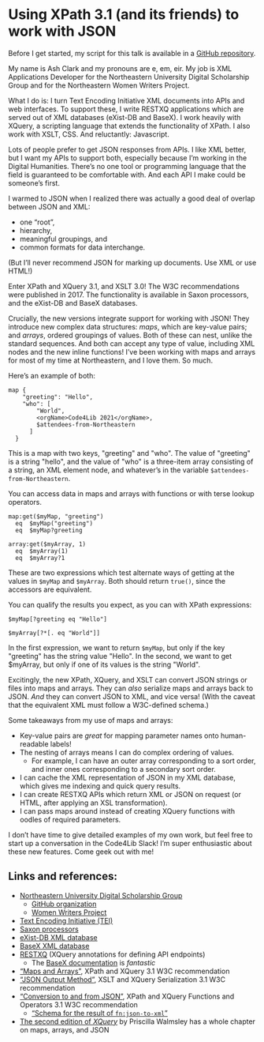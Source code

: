 <title>Using XPath 3.1 (and its friends) to work with JSON</title>

# Using XPath 3.1 (and its friends) to work with JSON

Before I get started, my script for this talk is available in a [GitHub repository](https://github.com/amclark42/code4lib_xpath-to-work-with-json).

My name is Ash Clark and my pronouns are e, em, eir. My job is XML Applications Developer for the Northeastern University Digital Scholarship Group and for the Northeastern Women Writers Project.

What I do is: I turn Text Encoding Initiative XML documents into APIs and web interfaces. To support these, I write RESTXQ applications which are served out of XML databases (eXist-DB and BaseX). I work heavily with XQuery, a scripting language that extends the functionality of XPath. I also work with XSLT, CSS. And reluctantly: Javascript.

Lots of people prefer to get JSON responses from APIs. I like XML better, but I want my APIs to support both, especially because I’m working in the Digital Humanities. There’s no one tool or programming language that the field is guaranteed to be comfortable with. And each API I make could be someone’s first.

I warmed to JSON when I realized there was actually a good deal of overlap between JSON and XML:

* one “root”,
* hierarchy,
* meaningful groupings, and
* common formats for data interchange.

(But I’ll never recommend JSON for marking up documents. Use XML or use HTML!)

Enter XPath and XQuery 3.1, and XSLT 3.0! The W3C recommendations were published in 2017. The functionality is available in Saxon processors, and the eXist-DB and BaseX databases.

Crucially, the new versions integrate support for working with JSON! They introduce new complex data structures: *maps*, which are key-value pairs; and *arrays*, ordered groupings of values. Both of these can nest, unlike the standard sequences. And both can accept any type of value, including XML nodes and the new inline functions! I’ve been working with maps and arrays for most of my time at Northeastern, and I love them. So much.

Here’s an example of both:
```
map {
    "greeting": "Hello",
    "who": [
        "World",
        <orgName>Code4Lib 2021</orgName>,
        $attendees-from-Northeastern
      ]
  }
```
This is a map with two keys, "greeting" and "who". The value of "greeting" is a string "hello", and the value of "who" is a three-item array consisting of a string, an XML element node, and whatever’s in the variable `$attendees-from-Northeastern`.

You can access data in maps and arrays with functions or with terse lookup operators.
```
map:get($myMap, "greeting")
  eq  $myMap("greeting")
  eq  $myMap?greeting

array:get($myArray, 1)
  eq  $myArray(1)
  eq  $myArray?1
```
These are two expressions which test alternate ways of getting at the values in `$myMap` and `$myArray`. Both should return `true()`, since the accessors are equivalent.

You can qualify the results you expect, as you can with XPath expressions:
```
$myMap[?greeting eq "Hello"]

$myArray[?*[. eq "World"]]
```
In the first expression, we want to return `$myMap`, but only if the key "greeting" has the string value "Hello". In the second, we want to get $myArray, but only if one of its values is the string "World".

Excitingly, the new XPath, XQuery, and XSLT can convert JSON strings or files into maps and arrays. They can *also* serialize maps and arrays back to JSON. *And* they can convert JSON to XML, and vice versa! (With the caveat that the equivalent XML must follow a W3C-defined schema.)

Some takeaways from my use of maps and arrays:

* Key-value pairs are *great* for mapping parameter names onto human-readable labels!
* The nesting of arrays means I can do complex ordering of values.
  * For example, I can have an outer array corresponding to a sort order, and inner ones corresponding to a secondary sort order.
* I can cache the XML representation of JSON in my XML database, which gives me indexing and quick query results.
* I can create RESTXQ APIs which return XML or JSON on request (or HTML, after applying an XSL transformation).
* I can pass maps around instead of creating XQuery functions with oodles of required parameters.

I don’t have time to give detailed examples of my own work, but feel free to start up a conversation in the Code4Lib Slack! I’m super enthusiastic about these new features. Come geek out with me!


## Links and references:

* [Northeastern University Digital Scholarship Group](https://dsg.northeastern.edu/)
  * [GitHub organization](https://github.com/NEU-DSG)
  * [Women Writers Project](https://wwp.northeastern.edu/)
* [Text Encoding Initiative (TEI)](https://tei-c.org/)
* [Saxon processors](https://www.saxonica.com/welcome/welcome.xml)
* [eXist-DB XML database](http://exist-db.org/exist/apps/homepage/index.html)
* [BaseX XML database](https://basex.org/)
* [RESTXQ](http://exquery.github.io/exquery/exquery-restxq-specification/restxq-1.0-specification.html) (XQuery annotations for defining API endpoints)
  * The [BaseX documentation](https://docs.basex.org/wiki/RESTXQ) is *fantastic*
* [“Maps and Arrays”](https://www.w3.org/TR/xpath-31/#id-maps-and-arrays), XPath and XQuery 3.1 W3C recommendation
* [“JSON Output Method”](https://www.w3.org/TR/xslt-xquery-serialization-31/#json-output), XSLT and XQuery Serialization 3.1 W3C recommendation
* [“Conversion to and from JSON”](https://www.w3.org/TR/xpath-functions-31/#json), XPath and XQuery Functions and Operators 3.1 W3C recommendation
  * [“Schema for the result of `fn:json-to-xml`”](https://www.w3.org/TR/xpath-functions-31/#schema-for-json)
* [The second edition of *XQuery*](https://www.oreilly.com/library/view/xquery-2nd-edition/9781491915080/) by Priscilla Walmsley has a whole chapter on maps, arrays, and JSON

